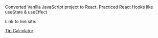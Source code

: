 Converted Vanilla JavaScript project to React. 
Practiced React Hooks like useState & useEffect

Link to live site:

[Tip Calculator](https://jeyvers-tip-calculator.netlify.app/)
